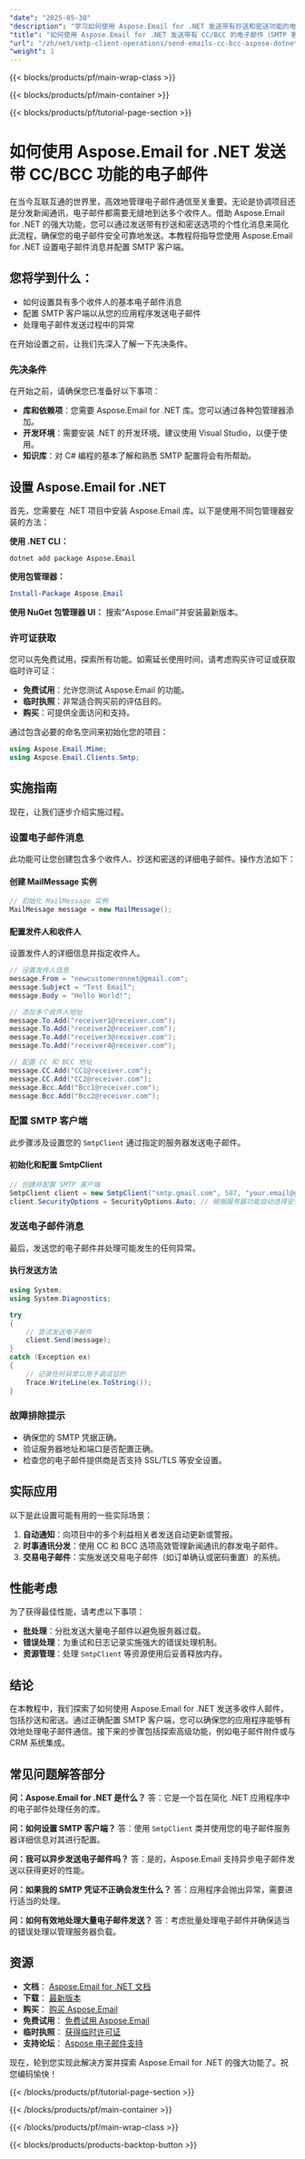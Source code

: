 ```yaml
---
"date": "2025-05-30"
"description": "学习如何使用 Aspose.Email for .NET 发送带有抄送和密送功能的电子邮件。本教程涵盖设置电子邮件消息、配置 SMTP 客户端以及处理异常。"
"title": "如何使用 Aspose.Email for .NET 发送带有 CC/BCC 的电子邮件（SMTP 客户端操作）"
"url": "/zh/net/smtp-client-operations/send-emails-cc-bcc-aspose-dotnet/"
"weight": 1
---
```


{{< blocks/products/pf/main-wrap-class >}}

{{< blocks/products/pf/main-container >}}

{{< blocks/products/pf/tutorial-page-section >}}
# 如何使用 Aspose.Email for .NET 发送带 CC/BCC 功能的电子邮件

在当今互联互通的世界里，高效地管理电子邮件通信至关重要。无论是协调项目还是分发新闻通讯，电子邮件都需要无缝地到达多个收件人。借助 Aspose.Email for .NET 的强大功能，您可以通过发送带有抄送和密送选项的个性化消息来简化此流程，确保您的电子邮件安全可靠地发送。本教程将指导您使用 Aspose.Email for .NET 设置电子邮件消息并配置 SMTP 客户端。

## 您将学到什么：
- 如何设置具有多个收件人的基本电子邮件消息
- 配置 SMTP 客户端以从您的应用程序发送电子邮件
- 处理电子邮件发送过程中的异常

在开始设置之前，让我们先深入了解一下先决条件。

### 先决条件

在开始之前，请确保您已准备好以下事项：

- **库和依赖项**：您需要 Aspose.Email for .NET 库。您可以通过各种包管理器添加。
- **开发环境**：需要安装 .NET 的开发环境。建议使用 Visual Studio，以便于使用。
- **知识库**：对 C# 编程的基本了解和熟悉 SMTP 配置将会有所帮助。

## 设置 Aspose.Email for .NET

首先，您需要在 .NET 项目中安装 Aspose.Email 库。以下是使用不同包管理器安装的方法：

**使用 .NET CLI：**
```shell
dotnet add package Aspose.Email
```

**使用包管理器：**
```powershell
Install-Package Aspose.Email
```

**使用 NuGet 包管理器 UI：**
搜索“Aspose.Email”并安装最新版本。

### 许可证获取

您可以先免费试用，探索所有功能。如需延长使用时间，请考虑购买许可证或获取临时许可证：
- **免费试用**：允许您测试 Aspose.Email 的功能。
- **临时执照**：非常适合购买前的评估目的。
- **购买**：可提供全面访问和支持。

通过包含必要的命名空间来初始化您的项目：

```csharp
using Aspose.Email.Mime;
using Aspose.Email.Clients.Smtp;
```

## 实施指南

现在，让我们逐步介绍实施过程。

### 设置电子邮件消息

此功能可让您创建包含多个收件人、抄送和密送的详细电子邮件。操作方法如下：

#### 创建 MailMessage 实例
```csharp
// 初始化 MailMessage 实例
MailMessage message = new MailMessage();
```

#### 配置发件人和收件人
设置发件人的详细信息并指定收件人。

```csharp
// 设置发件人信息
message.From = "newcustomeronnet@gmail.com";
message.Subject = "Test Email";
message.Body = "Hello World!";

// 添加多个收件人地址
message.To.Add("receiver1@receiver.com");
message.To.Add("receiver2@receiver.com");
message.To.Add("receiver3@receiver.com");
message.To.Add("receiver4@receiver.com");

// 配置 CC 和 BCC 地址
message.CC.Add("CC1@receiver.com");
message.CC.Add("CC2@receiver.com");
message.Bcc.Add("Bcc1@receiver.com");
message.Bcc.Add("Bcc2@receiver.com");
```

### 配置 SMTP 客户端

此步骤涉及设置您的 `SmtpClient` 通过指定的服务器发送电子邮件。

#### 初始化和配置 SmtpClient
```csharp
// 创建并配置 SMTP 客户端
SmtpClient client = new SmtpClient("smtp.gmail.com", 587, "your.email@gmail.com", "your.password");
client.SecurityOptions = SecurityOptions.Auto; // 根据服务器功能自动选择安全选项。
```

### 发送电子邮件消息

最后，发送您的电子邮件并处理可能发生的任何异常。

#### 执行发送方法
```csharp
using System;
using System.Diagnostics;

try
{
    // 尝试发送电子邮件
    client.Send(message);
}
catch (Exception ex)
{
    // 记录任何异常以用于调试目的
    Trace.WriteLine(ex.ToString());
}
```

### 故障排除提示

- 确保您的 SMTP 凭据正确。
- 验证服务器地址和端口是否配置正确。
- 检查您的电子邮件提供商是否支持 SSL/TLS 等安全设置。

## 实际应用

以下是此设置可能有用的一些实际场景：
1. **自动通知**：向项目中的多个利益相关者发送自动更新或警报。
2. **时事通讯分发**：使用 CC 和 BCC 选项高效管理新闻通讯的群发电子邮件。
3. **交易电子邮件**：实施发送交易电子邮件（如订单确认或密码重置）的系统。

## 性能考虑

为了获得最佳性能，请考虑以下事项：
- **批处理**：分批发送大量电子邮件以避免服务器过载。
- **错误处理**：为重试和日志记录实施强大的错误处理机制。
- **资源管理**：处理 `SmtpClient` 等资源使用后妥善释放内存。

## 结论

在本教程中，我们探索了如何使用 Aspose.Email for .NET 发送多收件人邮件，包括抄送和密送。通过正确配置 SMTP 客户端，您可以确保您的应用程序能够有效地处理电子邮件通信。接下来的步骤包括探索高级功能，例如电子邮件附件或与 CRM 系统集成。

## 常见问题解答部分

**问：Aspose.Email for .NET 是什么？**
答：它是一个旨在简化 .NET 应用程序中的电子邮件处理任务的库。

**问：如何设置 SMTP 客户端？**
答：使用 `SmtpClient` 类并使用您的电子邮件服务器详细信息对其进行配置。

**问：我可以异步发送电子邮件吗？**
答：是的，Aspose.Email 支持异步电子邮件发送以获得更好的性能。

**问：如果我的 SMTP 凭证不正确会发生什么？**
答：应用程序会抛出异常，需要进行适当的处理。

**问：如何有效地处理大量电子邮件发送？**
答：考虑批量处理电子邮件并确保适当的错误处理以管理服务器负载。

## 资源
- **文档**： [Aspose.Email for .NET 文档](https://reference.aspose.com/email/net/)
- **下载**： [最新版本](https://releases.aspose.com/email/net/)
- **购买**： [购买 Aspose.Email](https://purchase.aspose.com/buy)
- **免费试用**： [免费试用 Aspose.Email](https://releases.aspose.com/email/net/)
- **临时执照**： [获得临时许可证](https://purchase.aspose.com/temporary-license/)
- **支持论坛**： [Aspose 电子邮件支持](https://forum.aspose.com/c/email/10)

现在，轮到您实现此解决方案并探索 Aspose.Email for .NET 的强大功能了。祝您编码愉快！

{{< /blocks/products/pf/tutorial-page-section >}}

{{< /blocks/products/pf/main-container >}}

{{< /blocks/products/pf/main-wrap-class >}}

{{< blocks/products/products-backtop-button >}}